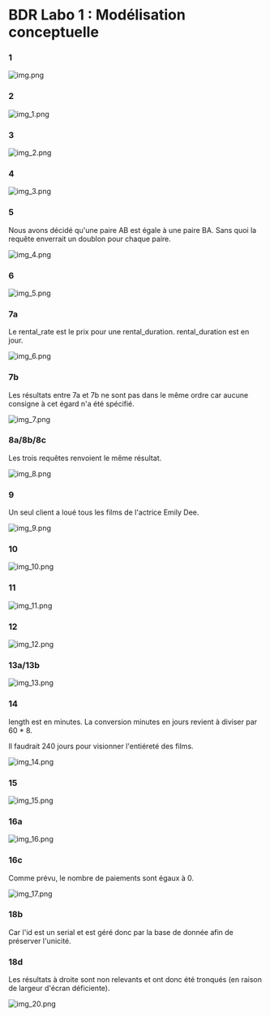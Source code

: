 # BDR Labo 1 : Modélisation conceptuelle

### 1

![img.png](img.png)

### 2

![img_1.png](img_1.png)

### 3

![img_2.png](img_2.png)

<div style="page-break-after: always;"></div>

### 4

![img_3.png](img_3.png)

### 5

Nous avons décidé qu'une paire AB est égale à une paire BA. 
Sans quoi la requête enverrait un doublon pour chaque paire.

![img_4.png](img_4.png)

<div style="page-break-after: always;"></div>

### 6

![img_5.png](img_5.png)

<div style="page-break-after: always;"></div>

### 7a

Le rental_rate est le prix pour une rental_duration. 
rental_duration est en jour.

![img_6.png](img_6.png)

<div style="page-break-after: always;"></div>

### 7b

Les résultats entre 7a et 7b ne sont pas dans le même ordre car aucune consigne à cet égard n'a été spécifié.

![img_7.png](img_7.png)

### 8a/8b/8c

Les trois requêtes renvoient le même résultat.

![img_8.png](img_8.png)

### 9

Un seul client a loué tous les films de l'actrice Emily Dee.

![img_9.png](img_9.png)

<div style="page-break-after: always;"></div>

### 10

![img_10.png](img_10.png)

### 11

![img_11.png](img_11.png)

<div style="page-break-after: always;"></div>

### 12

![img_12.png](img_12.png)

### 13a/13b

![img_13.png](img_13.png)

<div style="page-break-after: always;"></div>

### 14

length est en minutes.
La conversion minutes en jours revient à diviser par 60 * 8.

Il faudrait 240 jours pour visionner l'entiéreté des films.

![img_14.png](img_14.png)

### 15

![img_15.png](img_15.png)

### 16a

![img_16.png](img_16.png)

### 16c

Comme prévu, le nombre de paiements sont égaux à 0.

![img_17.png](img_17.png)

<div style="page-break-after: always;"></div>

### 18b

Car l'id est un serial et est géré donc par la base de donnée afin de préserver l'unicité.

### 18d

Les résultats à droite sont non relevants et ont donc été tronqués (en raison de largeur d'écran déficiente).

![img_20.png](img_20.png)
